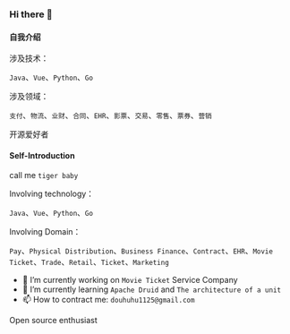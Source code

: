 ### Hi there 👋

#### 自我介绍

涉及技术：

`Java`、`Vue`、`Python`、`Go`

涉及领域：

`支付`、`物流`、`业财`、`合同`、`EHR`、`影票`、`交易`、`零售`、`票券`、`营销`

开源爱好者

#### Self-Introduction
call me `tiger baby`

Involving technology：

`Java`、`Vue`、`Python`、`Go`

Involving Domain：

`Pay`、`Physical Distribution`、`Business Finance`、`Contract`、`EHR`、`Movie Ticket`、`Trade`、`Retail`、`Ticket`、`Marketing`

- 🔭 I’m currently working on `Movie Ticket` Service Company
- 🌱 I’m currently learning `Apache Druid` and `The architecture of a unit`
- 📫 How to contract me: `douhuhu1125@gmail.com`

Open source enthusiast


<!--
**hubao-1125/hubao-1125** is a ✨ _special_ ✨ repository because its `README.md` (this file) appears on your GitHub profile.

Here are some ideas to get you started:

- 🔭 I’m currently working on ...
- 🌱 I’m currently learning ...
- 👯 I’m looking to collaborate on ...
- 🤔 I’m looking for help with ...
- 💬 Ask me about ...
- 📫 How to reach me: ...
- 😄 Pronouns: ...
- ⚡ Fun fact: ...
-->
